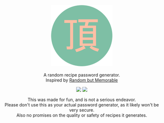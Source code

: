 <h3 align="center"><img src="./icon.png" alt="icon" height="200px"></h3>
<p align="center">A random recipe password generator.<br>Inspired by <a href="https://randombutmemorable.simplecast.com/episodes/nice-security-hollywood-terror-VPL7w0_R">Random but Memorable</a></p>

<p align="center">
<a href="https://app.netlify.com/sites/itadakimasu/deploys"><img src="https://api.netlify.com/api/v1/badges/c7cc711d-2e4f-47e9-817e-005e91c19417/deploy-status"/></a>
<a href="https://www.codacy.com/manual/AnalogCyan/itadakimasu?utm_source=github.com&amp;utm_medium=referral&amp;utm_content=AnalogCyan/itadakimasu&amp;utm_campaign=Badge_Grade"><img src="https://api.codacy.com/project/badge/Grade/cd0d0db628534ea39100c53b59553d50"/></a>
</p>

<p align="center">
This was made for fun, and is not a serious endeavor.<br>Please don't use this as your actual password generator, as it likely won't be very secure.<br>Also no promises on the quality or safety of recipes it generates.
</p>
